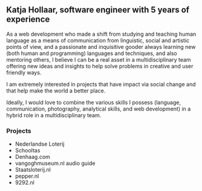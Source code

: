 ## Katja Hollaar, software engineer with 5 years of experience

As a web development who made a shift from studying and teaching human language as a means of communication from linguistic, social and artistic points of view, and a passionate and inquisitive gooder always learning new (both human and programming) languages and techniques, and also mentoring others, I believe I can be a real asset in a multidisciplinary team offering new ideas and insights to help solve problems in creative and user friendly ways.

I am extremely interested in projects that have impact via social change and that help make the world a better place.

Ideally, I would love to combine the various skills I possess (language, communication, photography, analytical skills, and web development) in a hybrid role in a multidisciplinary team.

### Projects

* Nederlandse Loterij
* Schooltas
* Denhaag.com
* vangoghmuseum.nl audio guide
* Staatsloterij.nl
* pepper.nl
* 9292.nl
